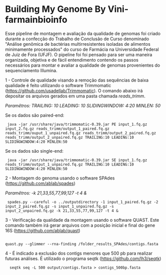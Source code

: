 # Building My Genome By Vini-farmainbioinfo
Esse pipeline de montagem e avaliação da qualidade de genomas foi criado durante a confecção do Trabalho de Conclusão de Curso denominado "Análise genômica de bactérias multirresistentes isoladas de alimentos minimamente processados" do curso de Farmácia na Universidade Federal de Juiz de Fora (UFJF). O pipeline foi
foi pensado para ser uma maneira organizada, objetiva e de fácil entendimento contendo os passos necessários para montar e avaliar a qualidade de genomas provenientes do sequenciamento Illumina.


1 - Controle de qualidade visando a remoção das sequências de baixa qualidade é feito utilizando o software Trimmomatic (https://github.com/usadellab/Trimmomatic). O comando abaixo irá depositar os arquivos gerados em uma pasta chamada *reads_trimm*.

*Paramêtros: TRAILING: 10 LEADING: 10 SLIDINGWINDOW: 4:20 MINLEN: 50*

Se os dados são paired-end:

<pre><code> java -jar /usr/share/java/trimmomatic-0.39.jar PE input_1.fq.gz input_2.fq.gz reads_trimm/output_1_paired.fq.gz reads_trimm/ouput_1_unpaired.fq.gz reads_trimm/output_2_paired.fq.gz reads_trimm/output_2_unpaired.fq.gz TRAILING:10 LEADING:10 SLIDINGWINDOW:4:20 MINLEN:50 </code></pre>

Se os dados são single-end: 

<pre><code> java -jar /usr/share/java/trimmomatic-0.39.jar SE input_1.fq.gz reads_trimm/output_1_unpaired.fq.gz TRAILING:10 LEADING:10 SLIDINGWINDOW:4:20 MINLEN:50 </code></pre>

  
2 - Montagem do genoma usando o software SPAdes (https://github.com/ablab/spades)

*Paramêtros: -k 21,33,55,77,99,127 -t 4 &*

<pre><code> spades.py --careful -o ../outputdirectory -1 input_1_paired.fq.gz -2 input_2_paired.fq.gz -s input_1_unpaired.fq.gz -s input_2_unpaired.fq.gz -k 21,33,55,77,99,127 -t 4 & </code></pre>

3 - Verificação da qualidade da montagem usando o software QUAST. Este comando também irá gerar arquivos com a posição inicial e final do gene 16S (https://github.com/ablab/quast)

<pre><code> 
quast.py --glimmer --rna-finding /folder_results_SPAdes/contigs.fasta 
</code></pre>

4 - É indicado a exclusão dos contigs menores que 500 pb para realizar futuras análises. É utilizado o programa seqtk (https://github.com/lh3/seqtk)

<pre><code>  seqtk seq -L 500 output/contigs.fasta > contigs_500bp.fasta </code></pre>
